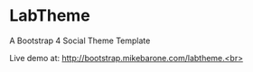 # LabTheme
A Bootstrap 4 Social Theme Template

Live demo at: http://bootstrap.mikebarone.com/labtheme.<br>
